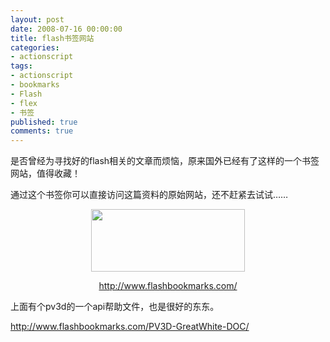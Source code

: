 ```yaml
---
layout: post
date: 2008-07-16 00:00:00
title: flash书签网站
categories:
- actionscript
tags:
- actionscript
- bookmarks
- Flash
- flex
- 书签
published: true
comments: true
---
```

<p>是否曾经为寻找好的flash相关的文章而烦恼，原来国外已经有了这样的一个书签网站，值得收藏！</p>

<p>通过这个书签你可以直接访问这篇资料的原始网站，还不赶紧去试试……
<p style="text-align: center;"><a href="{{site.url}}/media/2008/07/lirwurb8bm5fin_61.jpg"><img class="alignnone size-medium wp-image-178" title="lirwurb8bm5fin_61" src="{{site.url}}/media/2008/07/lirwurb8bm5fin_61.jpg" alt="" width="246" height="100" /></a></p>
<p style="text-align: center;"><a href="http://www.flashbookmarks.com/" target="_blank">http://www.flashbookmarks.com/</a></p>
上面有个pv3d的一个api帮助文件，也是很好的东东。</p>

<p><a href="http://www.flashbookmarks.com/PV3D-GreatWhite-DOC/" target="_blank">http://www.flashbookmarks.com/PV3D-GreatWhite-DOC/</a></p>

